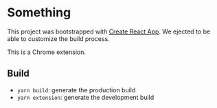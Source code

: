 # Something

This project was bootstrapped with [Create React App](https://github.com/facebookincubator/create-react-app).
We ejected to be able to customize the build process.

This is a Chrome extension.

## Build

- `yarn build`: generate the production build
- `yarn extension`: generate the development build


